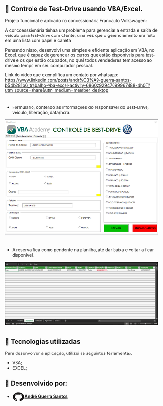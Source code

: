 ## 🌈 Controle de Test-Drive usando VBA/Excel.

<div>

Projeto funcional e aplicado na concessionária Francauto Volkswagen:
  
  A conccesssionária tinhaa um problema para gerenciar a entrada e saída de veículo para test-drive com cliente, uma vez que o gerenciamento era feito em uma lista com papel e caneta 

Pensando nisso, desenvolvi uma simples e eficiente aplicação em VBA, no Excel, que é capaz de gerenciar os carros que estão disponíveis para test-drive e os que estão ocupados, no qual todos vendedores tem acesso ao mesmo tempo em seu computador pessoal.
  
Link do vídeo que exemplifica um contato por whatsapp: https://www.linkedin.com/posts/andr%C3%A9-guerra-santos-b54b281b6_trabalho-vba-excel-activity-6860292947099967488-4h0T?utm_source=share&utm_medium=member_desktop
  
  #
  
  - Formulário, contendo as informações do responsável do Best-Drive, veículo, liberação, data/hora.

  <img src="https://github.com/AndreWar10/best-drive-application/blob/main/FV3.png"/>
  
  #
  
  - A reserva fica como pendente na planilha, até dar baixa e voltar a ficar disponível.
  
  <img src="https://github.com/AndreWar10/best-drive-application/blob/main/PLAN.png" />
  
  #
  
## 💼 Tecnologias utilizadas
  Para desenvolver a aplicação, utilizei as seguintes ferramentas:
  - VBA;
  - EXCEL;

## 🦄 Desenvolvido por:
  
   - <img align="center" alt="Andre-Github" height="30" width="40" src="https://raw.githubusercontent.com/devicons/devicon/master/icons/github/github-original.svg">**[André Guerra Santos](https://github.com/AndreWar10)**
